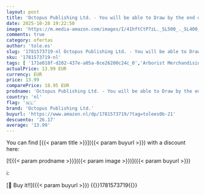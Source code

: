 ```yaml
---
layout: post
title: 'Octopus Publishing Ltd. - You will be able to Draw by the end of this book'
date: 2025-10-28 19:22:50
image: 'https://m.media-amazon.com/images/I/41hftCtP7zL._SL500_._SL400_.jpg'
comments: true
category: ofertas
author: 'tole.es'
slug: '1781573719-nl Octopus Publishing Ltd. - You will be able to Draw by the...'
sku: '1781573719-nl'
tags: [ '171e018f-d202-437e-a05a-0ce26200c24c_0','Arborist Merchandising Root','Boeken','Engelstalige boeken','Featured Categories','Hobbys, kunstnijverheid & huis','Kunst & fotografie','Kunstnijverheid & hobbys','Self Service','Special Features Stores','Studie & onderwijs kunst & fotografie','octopus publishing ltd.','🇳🇱', ]
actualPrice: 13.99 EUR
currency: EUR
price: 13.99
comparePrice: 18.95 EUR
prodname: 'Octopus Publishing Ltd. - You will be able to Draw by the end of this book'
country: 'nl'
flag: '🇳🇱'
brand: 'Octopus Publishing Ltd.'
buyurl: 'https://www.amazon.nl/dp/1781573719/?tag=tolees0b-21'
descuento: '26.17'
average: '13.99'
---
```


You can find [{{< param title >}}]({{< param buyurl >}}) with a discount here:

[![{{< param prodname >}}]({{< param image >}})]({{< param buyurl >}})

ℹ️:


[🛒 Buy it!!]({{< param buyurl >}})
{{<world>}}1781573719{{</world>}}

